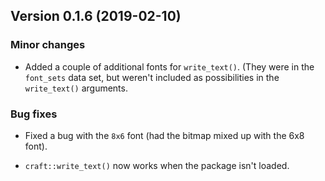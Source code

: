 ## Version 0.1.6 (2019-02-10)

### Minor changes

- Added a couple of additional fonts for `write_text()`. (They were in
  the `font_sets` data set, but weren't included as possibilities in
  the `write_text()` arguments.

### Bug fixes

- Fixed a bug with the `8x6` font (had the bitmap mixed up with the
  6x8 font).

- `craft::write_text()` now works when the package isn't loaded.
